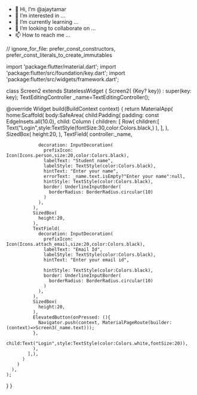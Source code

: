 - 👋 Hi, I’m @ajaytamar
- 👀 I’m interested in ...
- 🌱 I’m currently learning ...
- 💞️ I’m looking to collaborate on ...
- 📫 How to reach me ...

<!---
ajaytamar/ajaytamar is a ✨ special ✨ repository because its `README.md` (this file) appears on your GitHub profile.
You can click the Preview link to take a look at your changes.
--->
// ignore_for_file: prefer_const_constructors, prefer_const_literals_to_create_immutables

import 'package:flutter/material.dart';
import 'package:flutter/src/foundation/key.dart';
import 'package:flutter/src/widgets/framework.dart';

class Screen2 extends StatelessWidget {
  Screen2( {Key? key}) : super(key: key);
  TextEditingController _name=TextEditingController();

  @override
  Widget build(BuildContext context) {
    return MaterialApp(
      home:Scaffold(
        body:SafeArea(
          child:Padding(
            padding: const EdgeInsets.all(10.0),
            child: Column
            (
              children: [
                Row(
                  children:[
                    Text("Login",style:TextStyle(fontSize:30,color:Colors.black,)
                ),
                  ],
                ),
              SizedBox(
                height:20,
              ),
              TextField(
                controller:_name,
               
                decoration: InputDecoration(
                  prefixIcon: Icon(Icons.person,size:20,color:Colors.black),
                  labelText: "Student name",
                  labelStyle: TextStyle(color:Colors.black),
                  hintText: "Enter your name",
                  errorText: _name.text.isEmpty?"Enter your name":null,
                  hintStyle: TextStyle(color:Colors.black),
                  border: UnderlineInputBorder(
                    borderRadius: BorderRadius.circular(10)
                  )
                ),
              ),
              SizedBox(
                height:20,
              ),
              TextField(
                decoration: InputDecoration(
                  prefixIcon: Icon(Icons.attach_email,size:20,color:Colors.black),
                  labelText: "Email Id",
                  labelStyle: TextStyle(color:Colors.black),
                  hintText: "Enter your email id",
                  
                  hintStyle: TextStyle(color:Colors.black),
                  border: UnderlineInputBorder(
                    borderRadius: BorderRadius.circular(10)
                  )
                ),
              ),
              SizedBox(
                height:20,
              ),
              ElevatedButton(onPressed: (){
                Navigator.push(context, MaterialPageRoute(builder: (context)=>Screen3(_name.text)));
              }, 
              child:Text("Login",style:TextStyle(color:Colors.white,fontSize:20)),
              ),
            ],),
          )
        )
      ),
    );
  }
}
